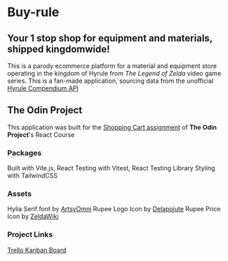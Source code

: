 # Buy-rule

## Your 1 stop shop for equipment and materials, shipped kingdomwide!

This is a parody ecommerce platform for a material and equipment store operating in the kingdom of Hyrule from _The Legend of Zelda_ video game series. This is a fan-made application, sourcing data from the unofficial [Hyrule Compendium API](https://gadhagod.github.io/Hyrule-Compendium-API/#/)

## The Odin Project

This application was built for the [Shopping Cart assignment](https://www.theodinproject.com/lessons/node-path-react-new-shopping-cart) of **The Odin Project**'s React Course

### Packages

Built with Vite.js, React
Testing with Vitest, React Testing Library
Styling with TailwindCSS

### Assets

Hylia Serif font by [ArtsyOmni](https://artsyomni.com/hyliaserif)
Rupee Logo Icon by [Delapoiute](https://game-icons.net/1x1/delapouite/rupee.html)
Rupee Price Icon by [ZeldaWiki](https://zeldawiki.wiki/wiki/Green_Rupee)

### Project Links

[Trello Kanban Board](https://trello.com/b/pWxvQmYs/buy-rule-project-app)
